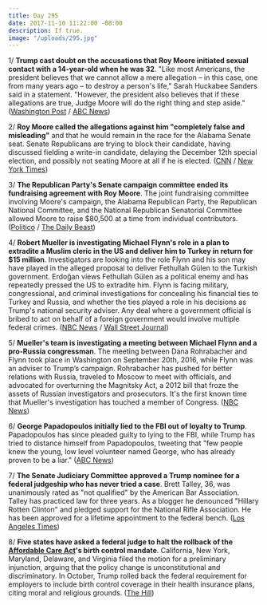 ```yaml
---
title: Day 295
date: 2017-11-10 11:22:00 -08:00
description: If true.
image: "/uploads/295.jpg"
---
```


1/ **Trump cast doubt on the accusations that Roy Moore initiated sexual contact with a 14-year-old when he was 32**. "Like most Americans, the president believes that we cannot allow a mere allegation – in this case, one from many years ago – to destroy a person's life," Sarah Huckabee Sanders said in a statement. "However, the president also believes that if these allegations are true, Judge Moore will do the right thing and step aside." ([Washington Post](https://www.washingtonpost.com/news/the-fix/wp/2017/11/10/trump-casts-doubt-on-allegations-against-roy-moore-leaving-republicans-an-impossible-choice/) / [ABC News](http://abcnews.go.com/International/white-house-trump-believes-roy-moore-step-allegations/story?id=51056217))

2/ **Roy Moore called the allegations against him "completely false and misleading"** and that he would remain in the race for the Alabama Senate seat. Senate Republicans are trying to block their candidate, having discussed fielding a write-in candidate, delaying the December 12th special election, and possibly not seating Moore at all if he is elected. ([CNN](http://www.cnn.com/2017/11/10/politics/roy-moore-sean-hannity/index.html) / [New York Times](https://www.nytimes.com/2017/11/10/us/politics/roy-moore-alabama-republican.html))

3/ **The Republican Party's Senate campaign committee ended its fundraising agreement with Roy Moore**. The joint fundraising committee involving Moore's campaign, the Alabama Republican Party, the Republican National Committee, and the National Republican Senatorial Committee allowed Moore to raise $80,500 at a time from individual contributors. ([Politico](https://www.politico.com/story/2017/11/10/nrsc-drops-out-of-fundraising-agreement-with-moore-244783) / [The Daily Beast](https://www.thedailybeast.com/senate-gop-campaign-arm-severs-financial-ties-to-roy-moore))

4/ **Robert Mueller is investigating Michael Flynn's role in a plan to extradite a Muslim cleric in the US and deliver him to Turkey in return for $15 million**. Investigators are looking into the role Flynn and his son may have played in the alleged proposal to deliver Fethullah Gülen to the Turkish government. Erdoğan views Fethullah Gülen as a political enemy and has repeatedly pressed the US to extradite him. Flynn is facing military, congressional, and criminal investigations for concealing his financial ties to Turkey and Russia, and whether the ties played a role in his decisions as Trump's national security adviser. Any deal where a government official is bribed to act on behalf of a foreign government would involve multiple federal crimes. ([NBC News](https://www.nbcnews.com/news/us-news/mueller-probing-possible-deal-between-turks-flynn-during-presidential-transition-n819616) / [Wall Street Journal](https://www.wsj.com/articles/mueller-probes-flynns-role-in-alleged-plan-to-deliver-cleric-to-turkey-1510309982))

5/ **Mueller's team is investigating a meeting between Michael Flynn and a pro-Russia congressman**. The meeting between Dana Rohrabacher and Flynn took place in Washington on September 20th, 2016, while Flynn was an adviser to Trump’s campaign. Rohrabacher has pushed for better relations with Russia, traveled to Moscow to meet with officials, and advocated for overturning the Magnitsky Act, a 2012 bill that froze the assets of Russian investigators and prosecutors. It's the first known time that Mueller's investigation has touched a member of Congress. ([NBC News](https://www.nbcnews.com/news/us-news/mueller-probing-pre-election-flynn-meeting-pro-russia-congressman-n819676))

6/ **George Papadopoulos initially lied to the FBI out of loyalty to Trump**. Papadopoulos has since pleaded guilty to lying to the FBI, while Trump has tried to distance himself from Papadopoulos, tweeting that "few people knew the young, low level volunteer named George, who has already proven to be a liar." ([ABC News](http://abcnews.go.com/Politics/trump-adviser-claims-lied-fbi-loyalty-trump-source/story?id=51059088))

7/ **The Senate Judiciary Committee approved a Trump nominee for a federal judgeship who has never tried a case**. Brett Talley, 36, was unanimously rated as "not qualified" by the American Bar Association. Talley has practiced law for three years. As a blogger he denounced "Hillary Rotten Clinton" and pledged support for the National Rifle Association. He has been approved for a lifetime appointment to the federal bench. ([Los Angeles Times](http://www.latimes.com/politics/la-na-pol-trump-judge-20171110-story.html))

8/ **Five states have asked a federal judge to halt the rollback of the <a href="{{ site.url }}{{ site.baseurl }}/trump-health-care/">Affordable Care Act</a>'s birth control mandate**. California, New York, Maryland, Delaware, and Virginia filed the motion for a preliminary injunction, arguing that the policy change is unconstitutional and discriminatory. In October, Trump rolled back the federal requirement for employers to include birth control coverage in their health insurance plans, citing moral and religious grounds. ([The Hill](http://thehill.com/business-a-lobbying/359796-five-states-ask-federal-judge-to-halt-trumps-rollback-of-birth-control))